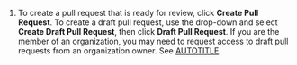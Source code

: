 1. To create a pull request that is ready for review, click **Create Pull Request**.
To create a draft pull request, use the drop-down and select **Create Draft Pull Request**, then click **Draft Pull Request**. If you are the member of an organization, you may need to request access to draft pull requests from an organization owner. See [AUTOTITLE](/pull-requests/collaborating-with-pull-requests/proposing-changes-to-your-work-with-pull-requests/about-pull-requests#draft-pull-requests).
